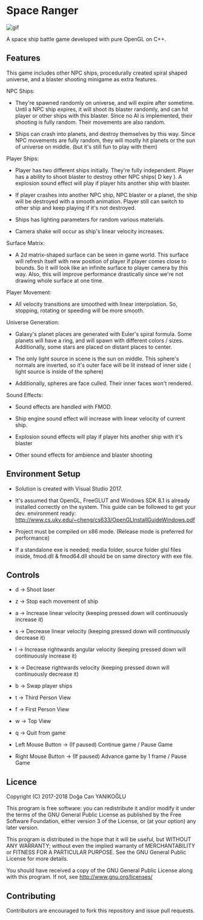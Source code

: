 # Space Ranger
![gif](https://github.com/dyanikoglu/SpaceRanger/raw/master/Readme_GIF.gif)

A space ship battle game developed with pure OpenGL on C++.

## Features
This game includes other NPC ships, procedurally created spiral shaped universe, and a blaster shooting minigame as extra features. 

NPC Ships: 

- They're spawned randomly on universe, and will expire after sometime. Until a NPC ship expires, it will shoot its blaster randomly, and can hit player or other ships with this blaster. Since no AI is implemented, their shooting is fully random. Their movements are also random. 

- Ships can crash into planets, and destroy themselves by this way. Since NPC movements are fully random, they will mostly hit planets or the sun of universe on middle. (but it's still fun to play with them) 

Player Ships: 

- Player has two different ships initially. They're fully independent. Player has a ability to shoot blaster to destroy other NPC ships( D key ). A explosion sound effect will play if player hits another ship with blaster. 

- If player crashes  into another NPC ship, NPC blaster or a planet, the ship will be destroyed with a smooth animation. Player still can switch to other ship and keep playing if it's not destroyed. 

- Ships has lighting parameters for random various materials.

- Camera shake will occur as ship's linear velocity increases.


Surface Matrix: 

- A 2d matrix-shaped surface can be seen in game world. This surface will refresh itself with new position of player if player comes close to bounds. So it will look like an infinite surface to player camera by this way. Also, this will improve performance drastically since we're not drawing whole surface at one time. 

Player Movement: 

- All velocity transitions are smoothed with linear interpolation. So, stopping, rotating or speeding will be more smooth. 

Universe Generation: 

- Galaxy's planet places are generated with Euler's spiral formula. Some planets will have a ring, and will spawn with different colors / sizes. Additionally, some stars are placed on distant places to center. 

- The only light source in scene is the sun on middle. This sphere's normals are inverted, so it's outer face will be lit instead of inner side ( light source is inside of the sphere) 

- Additionally, spheres are face culled. Their inner faces won't rendered.

Sound Effects:

- Sound effects are handled with FMOD.

- Ship engine sound effect will increase with linear velocity of current ship.

- Explosion sound effects will play if player hits another ship with it's blaster

- Other sound effects for ambience and blaster shooting

## Environment Setup
- Solution is created with Visual Studio 2017.

- It's assumed that OpenGL, FreeGLUT and Windows SDK 8.1 is already installed correctly on the system. This guide can be followed to get your dev. environment ready: http://www.cs.uky.edu/~cheng/cs633/OpenGLInstallGuideWindows.pdf

- Project must be compiled on x86 mode. (Release mode is preferred for performance)

- If a standalone exe is needed; media folder, source folder glsl files inside, fmod.dll & fmod64.dll should be on same directory with exe file.

## Controls
- d -> Shoot laser

- z -> Stop each movement of ship

- a -> Increase linear velocity (keeping pressed down will continuously increase it)

- s -> Decrease linear velocity (keeping pressed down will continuously decrease it)

- l -> Increase rightwards angular velocity (keeping pressed down will continuously increase it)

- k -> Decrease rightwards velocity (keeping pressed down will continuously decrease it)

- b -> Swap player ships

- t -> Third Person View

- f -> First Person View

- w -> Top View

- q -> Quit from game

- Left Mouse Button -> (If paused) Continue game / Pause Game

- Right Mouse Button -> (If paused) Advance game by 1 frame / Pause Game

## Licence
Copyright (C) 2017-2018 Doğa Can YANIKOĞLU

This program is free software: you can redistribute it and/or modify it under the terms of the GNU General Public License as published by the Free Software Foundation, either version 3 of the License, or (at your option) any later version.

This program is distributed in the hope that it will be useful, but WITHOUT ANY WARRANTY; without even the implied warranty of MERCHANTABILITY or FITNESS FOR A PARTICULAR PURPOSE. See the GNU General Public License for more details.

You should have received a copy of the GNU General Public License along with this program. If not, see http://www.gnu.org/licenses/

## Contributing
Contributors are encouraged to fork this repository and issue pull requests.

